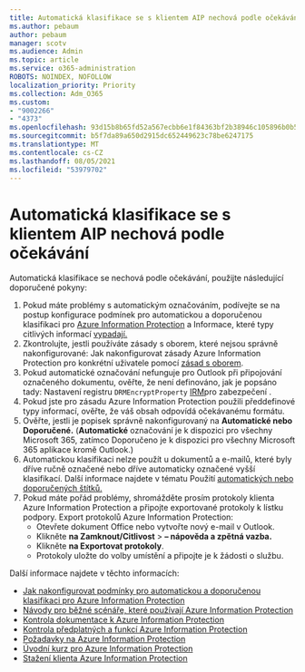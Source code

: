 ```yaml
---
title: Automatická klasifikace se s klientem AIP nechová podle očekávání
ms.author: pebaum
author: pebaum
manager: scotv
ms.audience: Admin
ms.topic: article
ms.service: o365-administration
ROBOTS: NOINDEX, NOFOLLOW
localization_priority: Priority
ms.collection: Adm_O365
ms.custom:
- "9002266"
- "4373"
ms.openlocfilehash: 93d15b8b65fd52a567ecbb6e1f84363bf2b38946c105896b0b5ef41e49d16ea9
ms.sourcegitcommit: b5f7da89a650d2915dc652449623c78be6247175
ms.translationtype: MT
ms.contentlocale: cs-CZ
ms.lasthandoff: 08/05/2021
ms.locfileid: "53979702"
---
```

# <a name="automatic-classification-not-behaving-as-expected-with-the-aip-client"></a>Automatická klasifikace se s klientem AIP nechová podle očekávání

Automatická klasifikace se nechová podle očekávání, použijte následující doporučené pokyny:

1. Pokud máte problémy s automatickým označováním, podívejte se na postup konfigurace podmínek pro automatickou a doporučenou klasifikaci pro [Azure Information Protection](https://docs.microsoft.com/azure/information-protection/configure-policy-classification) a Informace, které typy citlivých informací [vypadají.](https://docs.microsoft.com/microsoft-365/compliance/sensitive-information-type-entity-definitions)
2. Zkontrolujte, jestli používáte zásady s oborem, které nejsou správně nakonfigurované: Jak nakonfigurovat zásady Azure Information Protection pro konkrétní uživatele pomocí [zásad s oborem](https://docs.microsoft.com/azure/information-protection/configure-policy-scope).
3. Pokud automatické označování nefunguje pro Outlook při připojování označeného dokumentu, ověřte, že není definováno, jak je popsáno tady: Nastavení registru `DRMEncryptProperty` [IRM](https://docs.microsoft.com/deployoffice/security/protect-sensitive-messages-and-documents-by-using-irm-in-office#office-2016-irm-registry-key-options)pro zabezpečení .
4. Pokud jste [](https://support.office.com/article/What-the-sensitive-information-types-look-for-fd505979-76be-4d9f-b459-abef3fc9e86b) pro zásadu Azure Information Protection použili předdefinové typy informací, ověřte, že váš obsah odpovídá očekávanému formátu.
5. Ověřte, jestli je popisek správně nakonfigurovaný na **Automatické nebo** **Doporučené.** (**Automatické** označování je k dispozici pro všechny  Microsoft 365, zatímco Doporučeno je k dispozici pro všechny Microsoft 365 aplikace kromě Outlook.)
6. Automatickou klasifikaci nelze použít u dokumentů a e-mailů, které byly dříve ručně označené nebo dříve automaticky označené vyšší klasifikací.  Další informace najdete v tématu Použití [automatických nebo doporučených štítků.](https://docs.microsoft.com/azure/information-protection/configure-policy-classification#how-automatic-or-recommended-labels-are-applied)
7. Pokud máte pořád problémy, shromážděte prosím protokoly klienta Azure Information Protection a připojte exportované protokoly k lístku podpory. Export protokolů Azure Information Protection:
    - Otevřete dokument Office nebo vytvořte nový e-mail v Outlook.
    - Klikněte **na Zamknout/Citlivost**  >  **– nápověda a zpětná vazba.**
    - Klikněte **na Exportovat protokoly**.
    - Protokoly uložte do volby umístění a připojte je k žádosti o službu.

Další informace najdete v těchto informacích:

- [Jak nakonfigurovat podmínky pro automatickou a doporučenou klasifikaci pro Azure Information Protection](https://docs.microsoft.com/azure/information-protection/configure-policy-classification)
- [Návody pro běžné scénáře, které používají Azure Information Protection](https://docs.microsoft.com/azure/information-protection/how-to-guides)
- [Kontrola dokumentace k Azure Information Protection](https://docs.microsoft.com/azure/information-protection/what-is-information-protection)
- [Kontrola předplatných a funkcí Azure Information Protection](https://azure.microsoft.com/pricing/details/information-protection)
- [Požadavky na Azure Information Protection](https://docs.microsoft.com/azure/information-protection/get-started/requirements)
- [Úvodní kurz pro Azure Information Protection](https://docs.microsoft.com/azure/information-protection/get-started/infoprotect-quick-start-tutorial)
- [Stažení klienta Azure Information Protection](https://www.microsoft.com/download/details.aspx?id=53018)
